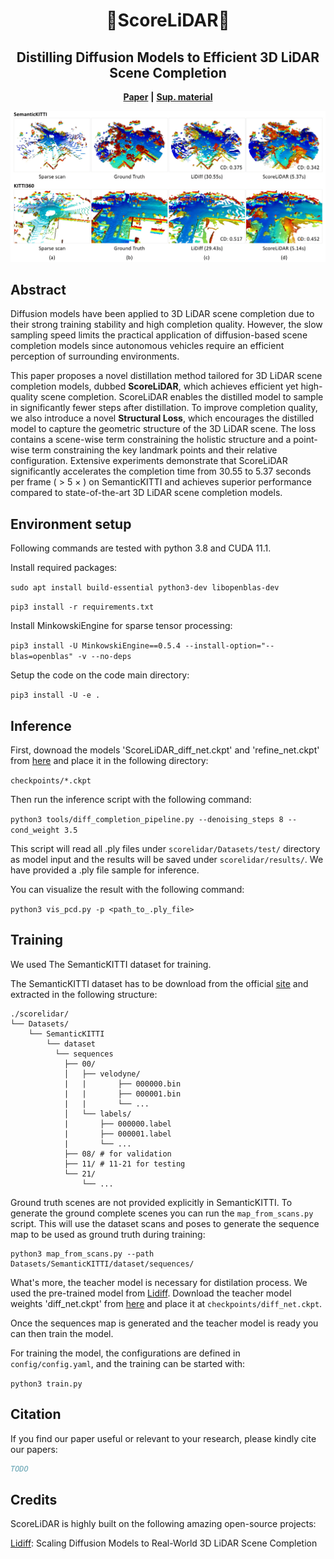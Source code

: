 <div align="center">

# 🚤**ScoreLiDAR**🚤
## Distilling Diffusion Models to Efficient 3D LiDAR Scene Completion

**[Paper]()** **|** **[Sup. material]()**

![](./pics/teaser2.png)

</div>

## **Abstract**

Diffusion models have been applied to 3D LiDAR scene completion due to their strong training stability and high completion quality.
However, the slow sampling speed limits the practical application of diffusion-based scene completion models since autonomous vehicles require an efficient perception of surrounding environments. 

This paper proposes a novel distillation method tailored for 3D LiDAR scene completion models, dubbed **ScoreLiDAR**, which achieves efficient yet high-quality scene completion.
ScoreLiDAR enables the distilled model to sample in significantly fewer steps after distillation.
To improve completion quality, we also introduce a novel **Structural Loss**, which encourages the distilled model to capture the geometric structure of the 3D LiDAR scene.
The loss contains a scene-wise term constraining the holistic structure and a point-wise term constraining the key landmark points and their relative configuration.
Extensive experiments demonstrate that ScoreLiDAR significantly accelerates the completion time from 30.55 to 5.37 seconds per frame ( $>$ 5 $\times$ ) on SemanticKITTI and achieves superior performance compared to state-of-the-art 3D LiDAR scene completion models.

## **Environment setup**

Following commands are tested with python 3.8 and CUDA 11.1.

Install required packages:

`sudo apt install build-essential python3-dev libopenblas-dev`

`pip3 install -r requirements.txt`

Install MinkowskiEngine for sparse tensor processing:

`pip3 install -U MinkowskiEngine==0.5.4 --install-option="--blas=openblas" -v --no-deps`

Setup the code on the code main directory:

`pip3 install -U -e .`

## **Inference**

First, downoad the models 'ScoreLiDAR_diff_net.ckpt' and 'refine_net.ckpt' from [here](https://drive.google.com/drive/folders/1f5c3BuD88TiOEuVhMq09wTQUMKwjO5lQ?usp=drive_link) and place it in the following directory: 

`checkpoints/*.ckpt`

Then run the inference script with the following command:

`python3 tools/diff_completion_pipeline.py --denoising_steps 8 --cond_weight 3.5` 

This script will read all .ply files under `scorelidar/Datasets/test/` directory as model input and the results will be saved under `scorelidar/results/`. We have provided a .ply file sample for inference.

You can visualize the result with the following command:

`python3 vis_pcd.py -p <path_to_.ply_file>`

## **Training**

We used The SemanticKITTI dataset for training.

The SemanticKITTI dataset has to be download from the official [site](http://www.semantic-kitti.org/dataset.html#download) and extracted in the following structure:

```
./scorelidar/
└── Datasets/
    └── SemanticKITTI
        └── dataset
          └── sequences
            ├── 00/
            │   ├── velodyne/
            |   |       ├── 000000.bin
            |   |       ├── 000001.bin
            |   |       └── ...
            │   └── labels/
            |       ├── 000000.label
            |       ├── 000001.label
            |       └── ...
            ├── 08/ # for validation
            ├── 11/ # 11-21 for testing
            └── 21/
                └── ...
```

Ground truth scenes are not provided explicitly in SemanticKITTI. To generate the ground complete scenes you can run the `map_from_scans.py` script. This will use the dataset scans and poses to generate the sequence map to be used as ground truth during training:

```
python3 map_from_scans.py --path Datasets/SemanticKITTI/dataset/sequences/
```

What's more, the teacher model is necessary for distilation process. We used the pre-trained model from [Lidiff](https://github.com/PRBonn/LiDiff). Download the teacher model weights 'diff_net.ckpt' from [here]() and place it at `checkpoints/diff_net.ckpt`.

Once the sequences map is generated and the teacher model is ready you can then train the model.

For training the model, the configurations are defined in `config/config.yaml`, and the training can be started with:

`python3 train.py`

## **Citation**

If you find our paper useful or relevant to your research, please kindly cite our papers:

```bibtex
TODO
```

## **Credits**

ScoreLiDAR is highly built on the following amazing open-source projects:

[Lidiff](https://github.com/PRBonn/LiDiff): Scaling Diffusion Models to Real-World 3D LiDAR Scene Completion